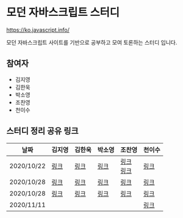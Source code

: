 # 모던 자바스크립트 스터디

https://ko.javascript.info/

모던 자바스크립트 사이트를 기반으로 공부하고 모여 토론하는 스터디 입니다.

## 참여자

* 김지영
* 김한욱
* 박소영
* 조찬영
* 천이수

## 스터디 정리 공유 링크

| 날짜 | 김지영 | 김한욱 | 박소영 | 조찬영 | 천이수 |
|---|---|---|---|---|---|
| 2020/10/22 |[링크](https://www.notion.so/try-catch-25433ec1eee048fdbc5c550ed499283d)| [링크](https://www.notion.so/lukehanwook/50c11e6406114ab399331cf9ebf6d2ea) |  [링크](https://soobakba.tistory.com/43) | [링크](https://chanyeong.com/blog/post/30) <br/> [링크](https://chanyeong.com/blog/post/32) | [링크](https://leesoo7595.github.io/javascript/2020/10/11/Javascript_error_handling) |
| 2020/10/28 | [링크](https://www.notion.so/Promise-async-await-c11d9984dea8440c9950d239efb64c2f)|[링크](https://www.notion.so/lukehanwook/Promise-a55cff9c86124b70810964b96ab90e6f) | [링크](https://soobakba.tistory.com/45) | [링크](https://chanyeong.com/blog/post/33) | [링크](https://leesoo7595.github.io/javascript/2020/10/26/Javascript_callback) |
| 2020/10/28 |[링크](https://www.notion.so/e604665fdcc14569939406dc1baefcb4) |[링크](https://www.notion.so/lukehanwook/838f76a5261747e1b4bc0557807031c0) | [링크](https://soobakba.tistory.com/47) | [링크](https://chanyeong.com/blog/post/34) | [링크](https://leesoo7595.github.io/javascript/2020/11/03/Javascript_Promise_&_Error/) |
| 2020/11/11 |  |  |  |  | [링크](https://leesoo7595.github.io/javascript/2020/11/08/Javascript_microtask/) |

